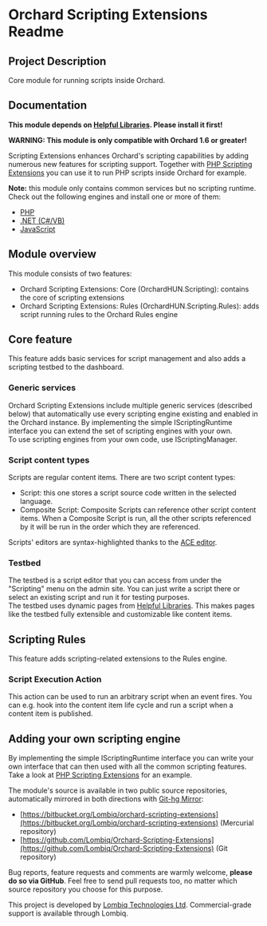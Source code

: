 # Orchard Scripting Extensions Readme



## Project Description

Core module for running scripts inside Orchard.


## Documentation

**This module depends on [Helpful Libraries](https://github.com/Lombiq/Helpful-Libraries). Please install it first!**

**WARNING: This module is only compatible with Orchard 1.6 or greater!**

Scripting Extensions enhances Orchard's scripting capabilities by adding numerous new features for scripting support. Together with [PHP Scripting Extensions](https://github.com/Lombiq/Orchard-Scripting-Extensions-PHP) you can use it to run PHP scripts inside Orchard for example.

**Note:** this module only contains common services but no scripting runtime. Check out the following engines and install one or more of them:

- [PHP](https://github.com/Lombiq/Orchard-Scripting-Extensions-PHP)
- [.NET (C#/VB)](https://github.com/Lombiq/Orchard-Scripting-Extensions-DotNet)
- [JavaScript](https://github.com/Lombiq/Orchard-Scripting-Extensions-JavaScript)


## Module overview

This module consists of two features:

- Orchard Scripting Extensions: Core (OrchardHUN.Scripting): contains the core of scripting extensions
- Orchard Scripting Extensions: Rules (OrchardHUN.Scripting.Rules): adds script running rules to the Orchard Rules engine


## Core feature

This feature adds basic services for script management and also adds a scripting testbed to the dashboard.

### Generic services

Orchard Scripting Extensions include multiple generic services (described below) that automatically use every scripting engine existing and enabled in the Orchard instance. By implementing the simple IScriptingRuntime interface you can extend the set of scripting engines with your own.  
To use scripting engines from your own code, use IScriptingManager.

### Script content types

Scripts are regular content items. There are two script content types:

- Script: this one stores a script source code written in the selected language.
- Composite Script: Composite Scripts can reference other script content items. When a Composite Script is run, all the other scripts referenced by it will be run in the order which they are referenced.

Scripts' editors are syntax-highlighted thanks to the [ACE editor](http://ace.ajax.org/).

### Testbed

The testbed is a script editor that you can access from under the "Scripting" menu on the admin site. You can just write a script there or select an existing script and run it for testing purposes.  
The testbed uses dynamic pages from [Helpful Libraries](https://github.com/Lombiq/Helpful-Libraries). This makes pages like the testbed fully extensible and customizable like content items.


## Scripting Rules

This feature adds scripting-related extensions to the Rules engine.

### Script Execution Action

This action can be used to run an arbitrary script when an event fires. You can e.g. hook into the content item life cycle and run a script when a content item is published.


## Adding your own scripting engine

By implementing the simple IScriptingRuntime interface you can write your own interface that can then used with all the common scripting features. Take a look at [PHP Scripting Extensions](https://github.com/Lombiq/Orchard-Scripting-Extensions-PHP) for an example.

The module's source is available in two public source repositories, automatically mirrored in both directions with [Git-hg Mirror](https://githgmirror.com):

- [https://bitbucket.org/Lombiq/orchard-scripting-extensions](https://bitbucket.org/Lombiq/orchard-scripting-extensions) (Mercurial repository)
- [https://github.com/Lombiq/Orchard-Scripting-Extensions](https://github.com/Lombiq/Orchard-Scripting-Extensions) (Git repository)

Bug reports, feature requests and comments are warmly welcome, **please do so via GitHub**.
Feel free to send pull requests too, no matter which source repository you choose for this purpose.

This project is developed by [Lombiq Technologies Ltd](http://lombiq.com/). Commercial-grade support is available through Lombiq.